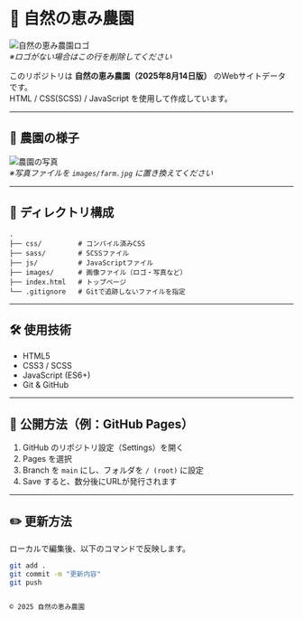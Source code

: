 # 🌱 自然の恵み農園

![自然の恵み農園ロゴ](images/logo.png)  
*※ロゴがない場合はこの行を削除してください*

このリポジトリは **自然の恵み農園（2025年8月14日版）** のWebサイトデータです。  
HTML / CSS(SCSS) / JavaScript を使用して作成しています。

---

## 📸 農園の様子
![農園の写真](images/farm.jpg)  
*※写真ファイルを `images/farm.jpg` に置き換えてください*

---

## 📂 ディレクトリ構成

```
.
├── css/         # コンパイル済みCSS
├── sass/        # SCSSファイル
├── js/          # JavaScriptファイル
├── images/      # 画像ファイル（ロゴ・写真など）
├── index.html   # トップページ
└── .gitignore   # Gitで追跡しないファイルを指定
```

---

## 🛠 使用技術

- HTML5
- CSS3 / SCSS
- JavaScript (ES6+)
- Git & GitHub

---

## 🚀 公開方法（例：GitHub Pages）

1. GitHub のリポジトリ設定（Settings）を開く
2. Pages を選択
3. Branch を `main` にし、フォルダを `/ (root)` に設定
4. Save すると、数分後にURLが発行されます

---

## ✏️ 更新方法

ローカルで編集後、以下のコマンドで反映します。

```bash
git add .
git commit -m "更新内容"
git push


© 2025 自然の恵み農園
